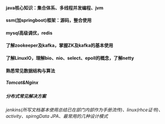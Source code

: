 #### java核心知识：集合体系、多线程并发编程、jvm

#### ssm(加springboot)框架：源码，整合使用

#### mysql高级调优，redis

#### 了解zookeeper及kafka，掌握ZK及kafka的基本使用

#### 了解LinuxIO，理解bio、nio、select、epoll的概念，了解netty

#### 熟悉常见数据结构与算法

##### Tomcat&Nginx

##### 分布式常见解决方案

*jenkins(所写文档基本使用总结已在部门内部作为手册流传)、linux(rhce证书)、activity、spirngData JPA、最常用的几种设计模式*

